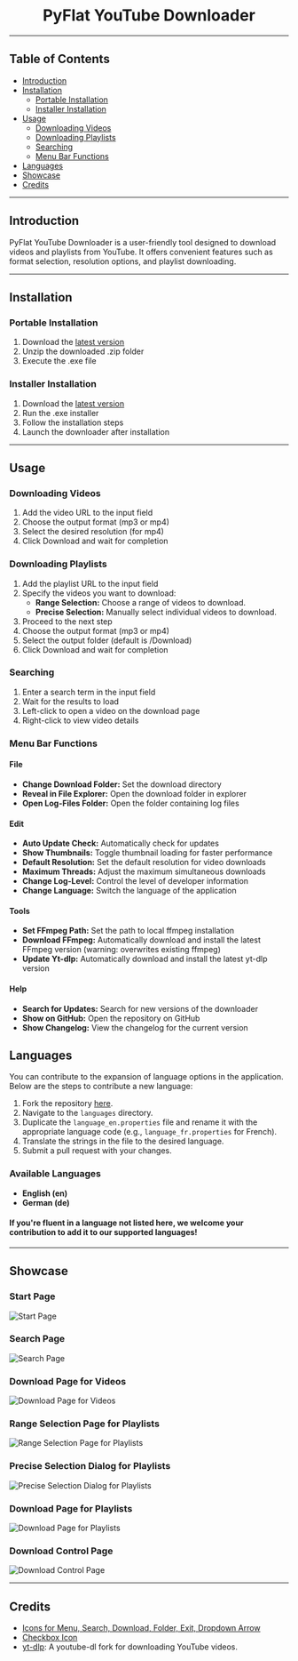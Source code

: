 <div align="center">
    <h1>PyFlat YouTube Downloader</h1>
</div>

---

## Table of Contents

- [Introduction](#introduction)
- [Installation](#installation)
  - [Portable Installation](#portable-installation)
  - [Installer Installation](#installer-installation)
- [Usage](#usage)
  - [Downloading Videos](#downloading-videos)
  - [Downloading Playlists](#downloading-playlists)
  - [Searching](#searching)
  - [Menu Bar Functions](#menu-bar-functions)
- [Languages](#languages)
- [Showcase](#showcase)
- [Credits](#credits)

---

## Introduction

PyFlat YouTube Downloader is a user-friendly tool designed to download videos and playlists from YouTube. It offers convenient features such as format selection, resolution options, and playlist downloading.

---

## Installation

### Portable Installation

1. Download the [latest version](https://github.com/PyFlat/YT-Downloader/releases/latest)
2. Unzip the downloaded .zip folder
3. Execute the .exe file

### Installer Installation

1. Download the [latest version](https://github.com/PyFlat/YT-Downloader/releases/latest)
2. Run the .exe installer
3. Follow the installation steps
4. Launch the downloader after installation

---

## Usage

### Downloading Videos

1. Add the video URL to the input field
2. Choose the output format (mp3 or mp4)
3. Select the desired resolution (for mp4)
4. Click Download and wait for completion

### Downloading Playlists

1. Add the playlist URL to the input field
2. Specify the videos you want to download:
   - **Range Selection:** Choose a range of videos to download.
   - **Precise Selection:** Manually select individual videos to download.
3. Proceed to the next step
4. Choose the output format (mp3 or mp4)
5. Select the output folder (default is /Download)
6. Click Download and wait for completion

### Searching

1. Enter a search term in the input field
2. Wait for the results to load
3. Left-click to open a video on the download page
4. Right-click to view video details

### Menu Bar Functions

#### File

- **Change Download Folder:** Set the download directory
- **Reveal in File Explorer:** Open the download folder in explorer
- **Open Log-Files Folder:** Open the folder containing log files

#### Edit

- **Auto Update Check:** Automatically check for updates
- **Show Thumbnails:** Toggle thumbnail loading for faster performance
- **Default Resolution:** Set the default resolution for video downloads
- **Maximum Threads:** Adjust the maximum simultaneous downloads
- **Change Log-Level:** Control the level of developer information
- **Change Language:** Switch the language of the application

#### Tools

- **Set FFmpeg Path:** Set the path to local ffmpeg installation
- **Download FFmpeg:** Automatically download and install the latest FFmpeg version (warning: overwrites existing ffmpeg)
- **Update Yt-dlp:** Automatically download and install the latest yt-dlp version

#### Help

- **Search for Updates:** Search for new versions of the downloader
- **Show on GitHub:** Open the repository on GitHub
- **Show Changelog:** View the changelog for the current version

## Languages

You can contribute to the expansion of language options in the application. Below are the steps to contribute a new language:

1. Fork the repository [here](https://github.com/PyFlat/YT-Downloader/fork).
2. Navigate to the `languages` directory.
3. Duplicate the `language_en.properties` file and rename it with the appropriate language code (e.g., `language_fr.properties` for French).
4. Translate the strings in the file to the desired language.
5. Submit a pull request with your changes.

### Available Languages

- **English (en)**
- **German (de)**

#### If you're fluent in a language not listed here, we welcome your contribution to add it to our supported languages!

---

## Showcase

### Start Page

![Start Page](showcase/Startpage.png)

### Search Page

![Search Page](showcase/Search.png)

### Download Page for Videos

![Download Page for Videos](showcase/Download_Video.png)

### Range Selection Page for Playlists

![Range Selection Page for Playlists](showcase/Select_Playlist_Range.png)

### Precise Selection Dialog for Playlists

![Precise Selection Dialog for Playlists](showcase/Select_Playlist_Precise.png)

### Download Page for Playlists

![Download Page for Playlists](showcase/Download_Playlist.png)

### Download Control Page

![Download Control Page](showcase/Download_Overview.png)

---

## Credits

- [Icons for Menu, Search, Download, Folder, Exit, Dropdown Arrow](https://github.com/Make-Lemonade/iconicicons)
- [Checkbox Icon](https://github.com/twbs/icons)
- [yt-dlp](https://github.com/yt-dlp/yt-dlp): A youtube-dl fork for downloading YouTube videos.
